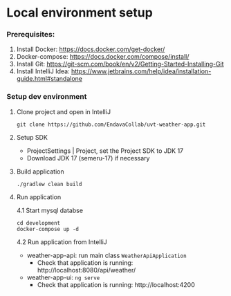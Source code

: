 # Local environment setup 

### Prerequisites:

1. Install Docker: https://docs.docker.com/get-docker/
2. Docker-compose: https://docs.docker.com/compose/install/
3. Install Git: https://git-scm.com/book/en/v2/Getting-Started-Installing-Git
4. Install IntelliJ Idea: https://www.jetbrains.com/help/idea/installation-guide.html#standalone

### Setup dev environment

1. Clone project and open in IntelliJ
    ```shell
    git clone https://github.com/EndavaCollab/uvt-weather-app.git
    ```

2. Setup SDK
   - ProjectSettings | Project, set the Project SDK to JDK 17
   - Download JDK 17 (semeru-17) if necessary

3. Build application
   
   ```shell
   ./gradlew clean build
   ```

4. Run application 

   4.1 Start mysql databse
   ```shell
   cd development
   docker-compose up -d
   ```
   
   4.2 Run application from IntelliJ
      - weather-app-api: run main class `WeatherApiApplication`
        - Check that application is running: http://localhost:8080/api/weather/
      - weather-app-ui: `ng serve`
        - Check that application is running: http://localhost:4200
